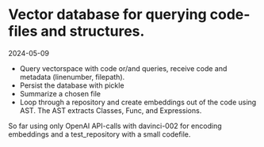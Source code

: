 # Vector database for querying code-files and structures.

2024-05-09
- Query vectorspace with code or/and queries, receive code and metadata (linenumber, filepath).
- Persist the database with pickle
- Summarize a chosen file
- Loop through a repository and create embeddings out of the code using AST. The AST extracts Classes, Func, and Expressions. 

So far using only OpenAI API-calls with davinci-002 for encoding embeddings and a test_repository with a small codefile. 
